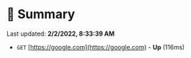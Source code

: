 # 📖 Summary
Last updated: **2/2/2022, 8:33:39 AM**

- `GET` [https://google.com](https://google.com) - **Up** (116ms)
